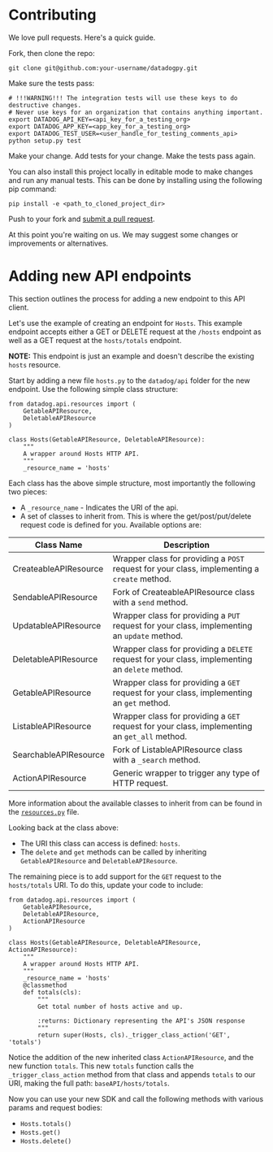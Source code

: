 # Contributing

We love pull requests. Here's a quick guide.

Fork, then clone the repo:

    git clone git@github.com:your-username/datadogpy.git

Make sure the tests pass:

    # !!!WARNING!!! The integration tests will use these keys to do destructive changes.
    # Never use keys for an organization that contains anything important.
    export DATADOG_API_KEY=<api_key_for_a_testing_org>
    export DATADOG_APP_KEY=<app_key_for_a_testing_org>
    export DATADOG_TEST_USER=<user_handle_for_testing_comments_api>
    python setup.py test

Make your change. Add tests for your change. Make the tests pass again.

You can also install this project locally in editable mode to make changes and run any manual tests. This can be done by installing using the following pip command:

```
pip install -e <path_to_cloned_project_dir>
```

Push to your fork and [submit a pull request][pr].

[pr]: https://github.com/your-username/datadogpy/compare/DataDog:master...master

At this point you're waiting on us. We may suggest some changes or
improvements or alternatives.

# Adding new API endpoints
This section outlines the process for adding a new endpoint to this API client.

Let's use the example of creating an endpoint for `Hosts`. This example endpoint accepts either a GET or DELETE request at the `/hosts` endpoint as well as a GET request at the `hosts/totals` endpoint.

**NOTE:** This endpoint is just an example and doesn't describe the existing `hosts` resource.

Start by adding a new file `hosts.py` to the `datadog/api` folder for the new endpoint. Use the following simple class structure:

```
from datadog.api.resources import (
    GetableAPIResource,
    DeletableAPIResource
)

class Hosts(GetableAPIResource, DeletableAPIResource):
    """
    A wrapper around Hosts HTTP API.
    """
    _resource_name = 'hosts'
```

Each class has the above simple structure, most importantly the following two pieces:

* A `_resource_name` - Indicates the URI of the api.
* A set of classes to inherit from. This is where the get/post/put/delete request code is defined for you. Available options are:

| Class Name         | Description                                                                                     |
| --------------------- | ----------------------------------------------------------------------------------------------- |
| CreateableAPIResource | Wrapper class for providing a `POST` request for your class, implementing a `create` method.    |
| SendableAPIResource   | Fork of CreateableAPIResource class with a `send` method.                                       |
| UpdatableAPIResource  | Wrapper class for providing a `PUT` request for your class, implementing an `update` method.    |
| DeletableAPIResource  | Wrapper class for providing a `DELETE` request for your class, implementing an `delete` method. |
| GetableAPIResource    | Wrapper class for providing a `GET` request for your class, implementing an `get` method.       |
| ListableAPIResource   | Wrapper class for providing a `GET` request for your class, implementing an `get_all` method.   |
| SearchableAPIResource | Fork of ListableAPIResource class with a `_search` method.                                      |
| ActionAPIResource     | Generic wrapper to trigger any type of HTTP request.                                            |

More information about the available classes to inherit from can be found in the [`resources.py`](https://github.com/DataDog/datadogpy/blob/master/datadog/api/resources.py) file.

Looking back at the class above:

* The URI this class can access is defined: `hosts`.
* The `delete` and `get` methods can be called by inheriting `GetableAPIResource` and `DeletableAPIResource`.

The remaining piece is to add support for the `GET` request to the `hosts/totals` URI. To do this, update your code to include:

```
from datadog.api.resources import (
    GetableAPIResource,
    DeletableAPIResource,
    ActionAPIResource
)

class Hosts(GetableAPIResource, DeletableAPIResource, ActionAPIResource):
    """
    A wrapper around Hosts HTTP API.
    """
    _resource_name = 'hosts'
    @classmethod
    def totals(cls):
        """
        Get total number of hosts active and up.

        :returns: Dictionary representing the API's JSON response
        """
        return super(Hosts, cls)._trigger_class_action('GET', 'totals')
```

Notice the addition of the new inherited class `ActionAPIResource`, and the new function `totals`. This new `totals` function calls the `_trigger_class_action` method from that class and appends `totals` to our URI, making the full path: `baseAPI/hosts/totals`.

Now you can use your new SDK and call the following methods with various params and request bodies:
* `Hosts.totals()`
* `Hosts.get()`
* `Hosts.delete()`
